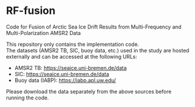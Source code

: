 # RF-fusion
Code for Fusion of Arctic Sea Ice Drift Results from Multi-Frequency and Multi-Polarization AMSR2 Data

This repository only contains the implementation code.  
The datasets (AMSR2 TB, SIC, buoy data, etc.) used in the study are hosted externally and can be accessed at the following URLs:  
- AMSR2 TB: https://seaice.uni-bremen.de/data  
- SIC: https://seaice.uni-bremen.de/data  
- Buoy data (IABP): https://iabp.apl.uw.edu/  

Please download the data separately from the above sources before running the code.
